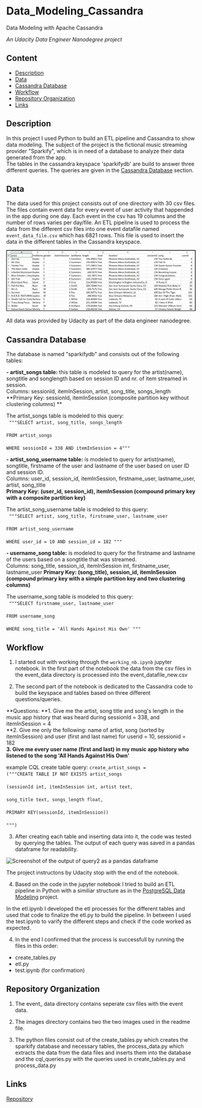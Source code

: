 # Data_Modeling_Cassandra
Data Modeling with Apache Cassandra
  
  
*An Udacity Data Engineer Nanodegree project*

## Content
- [Description](#description)
- [Data](#data)
- [Cassandra Database](#cassandra-database)
- [Workflow](#workflow)
- [Repository Organization](#repository-organization)
- [Links](#links)

## Description  

In this project I used Python to build an ETL pipeline and Cassandra to show data modeling. The subject of the project is the fictional music streaming provider "Sparkify", which is in need of a database to analyze their data generated from the app.  
The tables in the cassandra keyspace 'sparkifydb' are build to answer three different queries. The queries are given in the [Cassandra Database](#cassandra-database) section. 

## Data  

The data used for this project consists out of one directory with 30 csv files. The files contain event data for every event of user activity that happended in the app during one day. Each event in the csv has 19 columns and the number of rows varies per day/file.
An ETL pipeline is used to process the data from the different csv files into one event datafile named <code>event_data_file.csv</code> which has 6821 rows. This file is used to insert the data in the different tables in the Cassandra keyspace.  

![Screenshot of table head event_datafile_new.csv](/images/image_event_datafile_new.jpg "event datafile after processing")

All data was provided by Udacity as part of the data engineer nanodegree. 

## Cassandra Database  

The database is named "sparkifydb" and consists out of the following tables:  

**- artist_songs table:** this table is modeled to query for the artist(name), songtitle and songlength based on session ID and nr. of item streamed in session.  
Columns: sessionId, itemInSession, artist, song_title, songs_length  
**Primary Key: sessionId, itemInSession (composite partition key without clustering columns) **  

The artist_songs table is modeled to this query:  
<code>
    """SELECT artist, song_title, songs_length  
        FROM artist_songs  
        WHERE sessionId = 338 AND itemInSession = 4"""
</code>  
         
**- artist_song_username table:** is modeled to query for artist(name), songtitle, firstname of the user and lastname of the user based on user ID and session ID.  
Columns: user_id, session_id, itemInSession, firstname_user, lastname_user, artist, song_title   
**Primary Key: (user_id, session_id), itemInSession (compound primary key with a composite partition key)**  

The artist_song_username table is modeled to this query:  
<code>
     """SELECT artist, song_title, firstname_user, lastname_user   
         FROM artist_song_username  
         WHERE user_id = 10 AND session_id = 182 """
</code>  
         
**- username_song table:** is modeled to query for the firstname and lastname of the users based on a songtitle that was streamed.   
Columns: song_title, session_id, itemInSession int, firstname_user, lastname_user
**Primary Key: (song_title), session_id, itemInSession (compound primary key with a simple partition key and two clustering columns)**

The username_song table is modeled to this query:  
<code>
      """SELECT firstname_user, lastname_user   
         FROM username_song   
         WHERE song_title = 'All Hands Against His Own' """
</code>  

## Workflow
  
1) I started out with working through the <code>working_nb.ipynb</code> jupyter notebook. In the first part of the notebook the data from the csv files in the event_data directory is processed into the event_datafile_new.csv   

2) The second part of the notebook is dedicated to the Cassandra code to build the keyspace and tables based on three different questions/queries. 

**Questions:
**1. Give me the artist, song title and song's length in the music app history that was heard during  sessionId = 338, and itemInSession  = 4  
**2. Give me only the following: name of artist, song (sorted by itemInSession) and user (first and last name) for userid = 10, sessionid = 182      
**3. Give me every user name (first and last) in my music app history who listened to the song 'All Hands Against His Own'**
 
example CQL create table query: 
<code>create_artist_songs = ("""CREATE TABLE IF NOT EXISTS artist_songs   
                             (sessionId int, itemInSession int, artist text,   
                             song_title text, songs_length float,   
                             PRIMARY KEY(sessionId, itemInSession))  
""")</code>
  
3) After creating each table and inserting data into it, the code was tested by querying the tables. The output of each query was saved in a pandas dataframe for readability. 

![Screenshot of the output of query2 as a pandas dataframe](/images/df_query2_output.jpg "DF output query2")

The project instructons by Udacity stop with the end of the notebook. 
  
4) Based on the code in the jupyter notebook I tried to build an ETL pipeline in Python with a similiar structure as in the [PostgreSQL Data Modeling](https://github.com/Ulli-H/Data_Modeling_Postgres) project.

In the etl.ipynb I developed the etl processes for the different tables and used that code to finalize the etl.py to build the pipeline. In between I used the test.ipynb to varify the different steps and check if the code worked as expected. 
  
4) In the end I confirmed that the process is successfull by running the files in this order:
- create_tables.py
- etl.py
- test.ipynb (for confirmation)


## Repository Organization

1) The event_ data directory contains seperate csv files with the event data. 
  
2) The images directory contains two the two images used in the readme file. 

3) The python files consist out of the create_tables.py which creates the sparkify database and necessary tables, the process_data.py which extracts the data from the data files and inserts them into the database and the cql_queries.py with the  queries used in create_tables.py and process_data.py  


## Links

[Repository](https://github.com/Ulli-H/Data_Modeling_Cassandra)  
